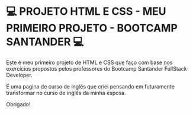 # :computer: PROJETO HTML E CSS - MEU PRIMEIRO PROJETO - BOOTCAMP SANTANDER  :computer:



Este é meu primeiro projeto de HTML e CSS que faço com base nos exercícios propostos pelos professores do Bootcamp Santander FullStack Developer. 

É uma pagina de curso de inglês que criei pensando em futuramente transformar no curso de inglês da minha esposa.



Obrigado!
